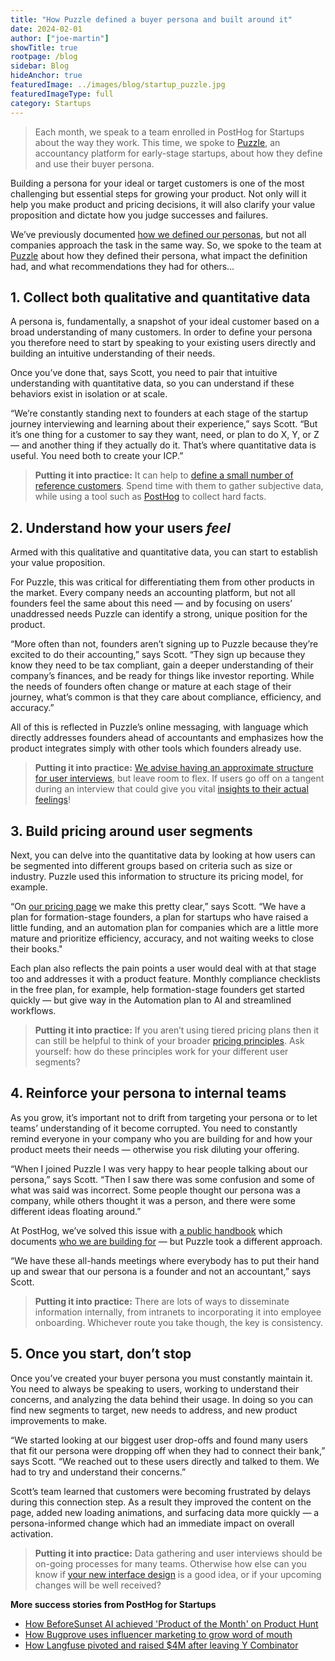 ```yaml
---
title: "How Puzzle defined a buyer persona and built around it"
date: 2024-02-01
author: ["joe-martin"]
showTitle: true
rootpage: /blog
sidebar: Blog
hideAnchor: true
featuredImage: ../images/blog/startup_puzzle.jpg
featuredImageType: full
category: Startups
---
```


> Each month, we speak to a team enrolled in PostHog for Startups about the way they work. This time, we spoke to [Puzzle](https://puzzle.io/), an accountancy platform for early-stage startups, about how they define and use their buyer persona. 

Building a persona for your ideal or target customers is one of the most challenging but essential steps for growing your product. Not only will it help you make product and pricing decisions, it will also clarify your value proposition and dictate how you judge successes and failures.

We’ve previously documented [how we defined our personas](/founders/creating-ideal-customer-profile), but not all companies approach the task in the same way. So, we spoke to the team at [Puzzle](https://puzzle.io/) about how they defined their persona, what impact the definition had, and what recommendations they had for others...

## 1. Collect both qualitative and quantitative data

A persona is, fundamentally, a snapshot of your ideal customer based on a broad understanding of many customers. In order to define your persona you therefore need to start by speaking to your existing users directly and building an intuitive understanding of their needs.

Once you’ve done that, says Scott, you need to pair that intuitive understanding with quantitative data, so you can understand if these behaviors exist in isolation or at scale. 

“We’re constantly standing next to founders at each stage of the startup journey interviewing and learning about their experience,” says Scott. “But it’s one thing for a customer to say they want, need, or plan to do X, Y, or Z — and another thing if they actually do it. That’s where quantitative data is useful. You need both to create your ICP.”

> **Putting it into practice:** It can help to [define a small number of reference customers](/founders/creating-ideal-customer-profile#5-reference-customers). Spend time with them to gather subjective data, while using a tool such as [PostHog](/startups) to collect hard facts.

## 2. Understand how your users _feel_

Armed with this qualitative and quantitative data, you can start to establish your value proposition.

For Puzzle, this was critical for differentiating them from other products in the market. Every company needs an accounting platform, but not all founders feel the same about this need — and by focusing on users’ unaddressed needs Puzzle can identify a strong, unique position for the product.

“More often than not, founders aren’t signing up to Puzzle because they’re excited to do their accounting,” says Scott. “They sign up because they know they need to be tax compliant, gain a deeper understanding of their company’s finances, and be ready for things like investor reporting. While the needs of founders often change or mature at each stage of their journey, what’s common is that they care about compliance, efficiency, and accuracy.”

All of this is reflected in Puzzle’s online messaging, with language which directly addresses founders ahead of accountants and emphasizes how the product integrates simply with other tools which founders already use. 

> **Putting it into practice:** [We advise having an approximate structure for user interviews](/blog/how-to-work-out-what-users-need), but leave room to flex. If users go off on a tangent during an interview that could give you vital [insights to their actual feelings](/handbook/product/user-feedback)!

## 3. Build pricing around user segments

Next, you can delve into the quantitative data by looking at how users can be segmented into different groups based on criteria such as size or industry. Puzzle used this information to structure its pricing model, for example. 

“On [our pricing page](https://puzzle.io/pricing) we make this pretty clear,” says Scott. “We have a plan for formation-stage founders, a plan for startups who have raised a little funding, and an automation plan for companies which are a little more mature and prioritize efficiency, accuracy, and not waiting weeks to close their books."

Each plan also reflects the pain points a user would deal with at that stage too and addresses it with a product feature. Monthly compliance checklists in the free plan, for example, help formation-stage founders get started quickly — but give way in the Automation plan to AI and streamlined workflows.

> **Putting it into practice:** If you aren’t using tiered pricing plans then it can still be helpful to think of your broader [pricing principles](/handbook/engineering/feature-pricing). Ask yourself: how do these principles work for your different user segments? 

## 4. Reinforce your persona to internal teams

As you grow, it’s important not to drift from targeting your persona or to let teams’ understanding of it become corrupted. You need to constantly remind everyone in your company who you are building for and how your product meets their needs — otherwise you risk diluting your offering. 

“When I joined Puzzle I was very happy to hear people talking about our persona,” says Scott. “Then I saw there was some confusion and some of what was said was incorrect. Some people thought our persona was a company, while others thought it was a person, and there were some different ideas floating around.”

At PostHog, we’ve solved this issue with [a public handbook](/handbook) which documents [who we are building for](/handbook/who-we-are-building-for) — but Puzzle took a different approach.  

“We have these all-hands meetings where everybody has to put their hand up and swear that our persona is a founder and not an accountant,” says Scott. 

> **Putting it into practice:** There are lots of ways to disseminate information internally, from intranets to incorporating it into employee onboarding. Whichever route you take though, the key is consistency. 

## 5. Once you start, don’t stop

Once you’ve created your buyer persona you must constantly maintain it. You need to always be speaking to users, working to understand their concerns, and analyzing the data behind their usage. In doing so you can find new segments to target, new needs to address, and new product improvements to make.

“We started looking at our biggest user drop-offs and found many users that fit our persona were dropping off when they had to connect their bank,” says Scott. “We reached out to these users directly and talked to them. We had to try and understand their concerns.”

Scott’s team learned that customers were becoming frustrated by delays during this connection step. As a result they improved the content on the page, added new loading animations, and surfacing data more quickly — a persona-informed change which had an immediate impact on overall activation. 

> **Putting it into practice:** Data gathering and user interviews should be on-going processes for many teams. Otherwise how else can you know if [your new interface design](/blog/introducing-notebooks) is a good idea, or if your upcoming changes will be well received?

**More success stories from PostHog for Startups**

- [How BeforeSunset AI achieved 'Product of the Month' on Product Hunt](/spotlight/startup-before-sunset-ai)
- [How Bugprove uses influencer marketing to grow word of mouth](/spotlight/startup-bugprove)
- [How Langfuse pivoted and raised $4M after leaving Y Combinator](/spotlight/startup-langfuse)

